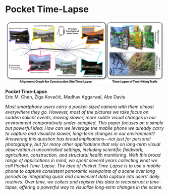 # Pocket Time-Lapse
![teaser](assets/teaser.jpg)

**Pocket Time-Lapse** \
Eric M. Chen, Žiga Kovačič, Madhav Aggarwal, Abe Davis


*Most smartphone users carry a pocket-sized camera with them almost everywhere they go. However, most of the pictures we take focus on sudden salient events, leaving slower, more subtle visual changes in our environment comparatively under-sampled. This paper focuses on a simple but powerful idea: How can we leverage the mobile phone we already carry to capture and visualize slower, long-term changes in our environment? Answering this question has broad implications&mdash;not just for personal photography, but for many other applications that rely on long-term visual observation in uncontrolled settings, including scientific fieldwork, agriculture, construction, and structural health monitoring. With this broad range of applications in mind, we spent several years collecting what we call Pocket Time-Lapse. The idea of Pocket Time-Lapse is to use a mobile phone to capture consistent panoramic viewpoints of a scene over long periods by integrating quick and convenient data capture into users' daily routines. Over time, we collect and register this data to reconstruct a time-lapse, offering a powerful way to visualize long-term changes in the scene.*